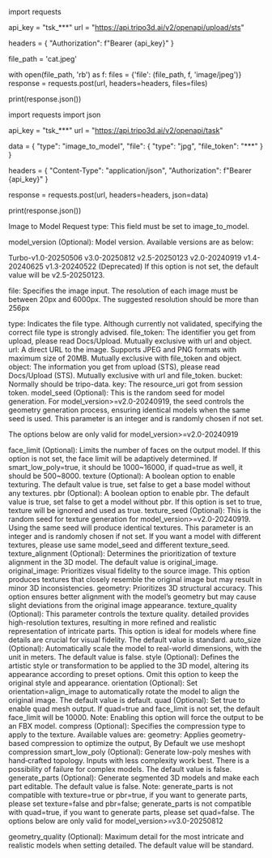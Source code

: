 import requests

api_key = "tsk_***"
url = "https://api.tripo3d.ai/v2/openapi/upload/sts"

headers = {
    "Authorization": f"Bearer {api_key}"
}

file_path = 'cat.jpeg'

with open(file_path, 'rb') as f:
    files = {'file': (file_path, f, 'image/jpeg')}
    response = requests.post(url, headers=headers, files=files)

print(response.json())


import requests
import json

api_key = "tsk_***"
url = "https://api.tripo3d.ai/v2/openapi/task"

data = {
    "type": "image_to_model",
    "file": {
        "type": "jpg",
        "file_token": "***"
    }
}

headers = {
    "Content-Type": "application/json",
    "Authorization": f"Bearer {api_key}"
}

response = requests.post(url, headers=headers, json=data)

print(response.json())


Image to Model
Request
type: This field must be set to image_to_model.

model_version (Optional): Model version. Available versions are as below:

Turbo-v1.0-20250506
v3.0-20250812
v2.5-20250123
v2.0-20240919
v1.4-20240625
v1.3-20240522 (Deprecated)
If this option is not set, the default value will be v2.5-20250123.

file: Specifies the image input. The resolution of each image must be between 20px and 6000px. The suggested resolution should be more than 256px

type: Indicates the file type. Although currently not validated, specifying the correct file type is strongly advised.
file_token: The identifier you get from upload, please read Docs/Upload. Mutually exclusive with url and object.
url: A direct URL to the image. Supports JPEG and PNG formats with maximum size of 20MB. Mutually exclusive with file_token and object.
object: The information you get from upload (STS), please read Docs/Upload (STS). Mutually exclusive with url and file_token.
bucket: Normally should be tripo-data.
key: The resource_uri got from session token.
model_seed (Optional): This is the random seed for model generation. For model_version>=v2.0-20240919, the seed controls the geometry generation process, ensuring identical models when the same seed is used. This parameter is an integer and is randomly chosen if not set.

The options below are only valid for model_version>=v2.0-20240919

face_limit (Optional): Limits the number of faces on the output model. If this option is not set, the face limit will be adaptively determined. If smart_low_poly=true, it should be 1000~16000, if quad=true as well, it should be 500~8000.
texture (Optional): A boolean option to enable texturing. The default value is true, set false to get a base model without any textures.
pbr (Optional): A boolean option to enable pbr. The default value is true, set false to get a model without pbr. If this option is set to true, texture will be ignored and used as true.
texture_seed (Optional): This is the random seed for texture generation for model_version>=v2.0-20240919. Using the same seed will produce identical textures. This parameter is an integer and is randomly chosen if not set. If you want a model with different textures, please use same model_seed and different texture_seed.
texture_alignment (Optional): Determines the prioritization of texture alignment in the 3D model. The default value is original_image.
original_image: Prioritizes visual fidelity to the source image. This option produces textures that closely resemble the original image but may result in minor 3D inconsistencies.
geometry: Prioritizes 3D structural accuracy. This option ensures better alignment with the model’s geometry but may cause slight deviations from the original image appearance.
texture_quality (Optional): This parameter controls the texture quality. detailed provides high-resolution textures, resulting in more refined and realistic representation of intricate parts. This option is ideal for models where fine details are crucial for visual fidelity. The default value is standard.
auto_size (Optional): Automatically scale the model to real-world dimensions, with the unit in meters. The default value is false.
style (Optional): Defines the artistic style or transformation to be applied to the 3D model, altering its appearance according to preset options. Omit this option to keep the original style and appearance.
orientation (Optional): Set orientation=align_image to automatically rotate the model to align the original image. The default value is default.
quad (Optional): Set true to enable quad mesh output. If quad=true and face_limit is not set, the default face_limit will be 10000.
Note: Enabling this option will force the output to be an FBX model.
compress (Optional): Specifies the compression type to apply to the texture. Available values are:
geometry: Applies geometry-based compression to optimize the output, By Default we use meshopt compression
smart_low_poly (Optional): Generate low-poly meshes with hand‑crafted topology. Inputs with less complexity work best. There is a possibility of failure for complex models. The default value is false.
generate_parts (Optional): Generate segmented 3D models and make each part editable. The default value is false.
Note: generate_parts is not compatible with texture=true or pbr=true, if you want to generate parts, please set texture=false and pbr=false; generate_parts is not compatible with quad=true, if you want to generate parts, please set quad=false.
The options below are only valid for model_version>=v3.0-20250812

geometry_quality (Optional): Maximum detail for the most intricate and realistic models when setting detailed. The default value will be standard.